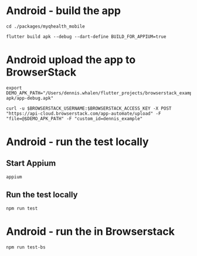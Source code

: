 # Android - build the app
```
cd ./packages/myqhealth_mobile

flutter build apk --debug --dart-define BUILD_FOR_APPIUM=true
```

# Android upload the app to BrowserStack
```
export DEMO_APK_PATH="/Users/dennis.whalen/flutter_projects/browserstack_example/build/app/outputs/flutter-apk/app-debug.apk"

curl -u $BROWSERSTACK_USERNAME:$BROWSERSTACK_ACCESS_KEY -X POST "https://api-cloud.browserstack.com/app-automate/upload" -F "file=@$DEMO_APK_PATH" -F "custom_id=dennis_example"
```

# Android - run the test locally

## Start Appium
```
appium
```
## Run the test locally
```
npm run test
```

# Android - run the in Browserstack
```
npm run test-bs
```